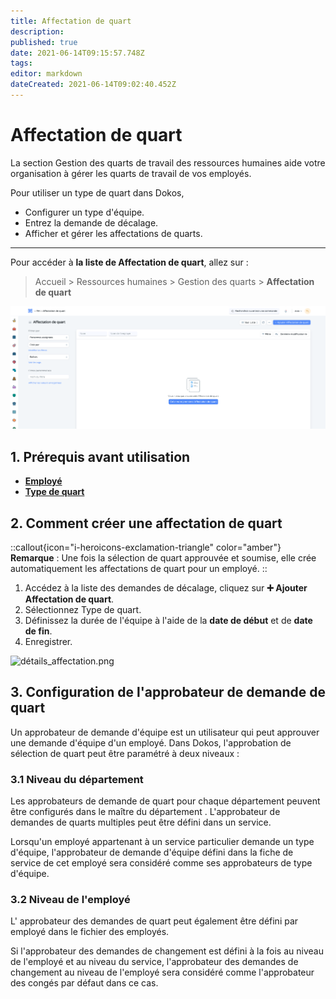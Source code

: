 ```yaml
---
title: Affectation de quart
description: 
published: true
date: 2021-06-14T09:15:57.748Z
tags: 
editor: markdown
dateCreated: 2021-06-14T09:02:40.452Z
---
```


# Affectation de quart

La section Gestion des quarts de travail des ressources humaines aide votre organisation à gérer les quarts de travail de vos employés.

Pour utiliser un type de quart dans Dokos,

- Configurer un type d'équipe.
- Entrez la demande de décalage.
- Afficher et gérer les affectations de quarts.

---

Pour accéder à **la liste de Affectation de quart**, allez sur :

> Accueil > Ressources humaines > Gestion des quarts > **Affectation de quart**

![liste_affectation_de_quart.png](/content/rh/shift-assignment/liste_affectation_de_quart.png)

## 1. Prérequis avant utilisation

- **[Employé](/dokos/hrms/cycle-de-vie/employee)**
- **[Type de quart](/dokos/hrms/quarts-et-presences/shift-type)**

## 2. Comment créer une affectation de quart

::callout{icon="i-heroicons-exclamation-triangle" color="amber"}
**Remarque** : Une fois la sélection de quart approuvée et soumise, elle crée automatiquement les affectations de quart pour un employé.
::

1. Accédez à la liste des demandes de décalage, cliquez sur **:heavy_plus_sign: Ajouter Affectation de quart**.
2. Sélectionnez Type de quart.
3. Définissez la durée de l'équipe à l'aide de la **date de début** et de **date de fin**.
4. Enregistrer.

![détails_affectation.png](/content/rh/shift-assignment/détails_affectation.png)

## 3. Configuration de l'approbateur de demande de quart

Un approbateur de demande d'équipe est un utilisateur qui peut approuver une demande d'équipe d'un employé. Dans Dokos, l'approbation de sélection de quart peut être paramétré à deux niveaux :

### 3.1 Niveau du département

Les approbateurs de demande de quart pour chaque département peuvent être configurés dans le maître du département . L'approbateur de demandes de quarts multiples peut être défini dans un service.

Lorsqu'un employé appartenant à un service particulier demande un type d'équipe, l'approbateur de demande d'équipe défini dans la fiche de service de cet employé sera considéré comme ses approbateurs de type d'équipe.

### 3.2 Niveau de l'employé

L' approbateur des demandes de quart peut également être défini par employé dans le fichier des employés.

Si l'approbateur des demandes de changement est défini à la fois au niveau de l'employé et au niveau du service, l'approbateur des demandes de changement au niveau de l'employé sera considéré comme l'approbateur des congés par défaut dans ce cas.



